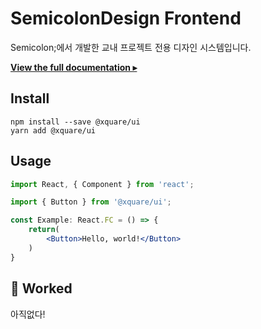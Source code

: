 

# SemicolonDesign Frontend

Semicolon;에서 개발한 교내 프로젝트 전용 디자인 시스템입니다.

[**View the full documentation ▸**](https://main--60e54adc171c1d003bf97d21.chromatic.com/)

## Install

```console
npm install --save @xquare/ui
yarn add @xquare/ui
```

## Usage

```jsx
import React, { Component } from 'react';

import { Button } from '@xquare/ui';

const Example: React.FC = () => {
    return(
        <Button>Hello, world!</Button>
    )
}
```

## 🎉 Worked

아직없다!

